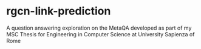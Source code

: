 # rgcn-link-prediction
A question answering exploration on the MetaQA developed as part of my MSC Thesis for Engineering in Computer Science at University Sapienza of Rome 